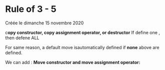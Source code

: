
#  Rule of 3 - 5 
Créée le dimanche 15 novembre 2020


c**opy constructor, copy assignment operator, or destructor**
If define one , then defene ALL

For same reason, a default move isautomatically  defined if **none** above are defined.

We can add :
**Move constructor and move assignment operator:**
